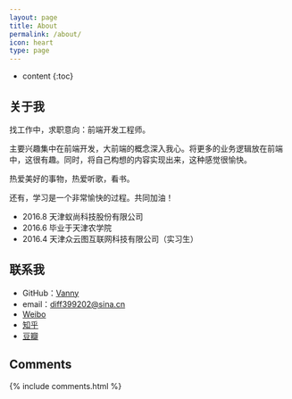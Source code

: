 ```yaml
---
layout: page
title: About
permalink: /about/
icon: heart
type: page
---
```


* content
{:toc}

## 关于我

找工作中，求职意向：前端开发工程师。

主要兴趣集中在前端开发，大前端的概念深入我心。将更多的业务逻辑放在前端中，这很有趣。同时，将自己构想的内容实现出来，这种感觉很愉快。

热爱美好的事物，热爱听歌，看书。

还有，学习是一个非常愉快的过程。共同加油！

* 2016.8 天津蚁尚科技股份有限公司
* 2016.6 毕业于天津农学院
* 2016.4 天津众云图互联网科技有限公司（实习生）

## 联系我

* GitHub：[Vanny](https://github.com/Vanny)
* email：diff399202@sina.cn
* [Weibo](http://weibo.com/u/2565903864)
* [知乎](https://www.zhihu.com/people/si-yan-wan/)
* [豆瓣](https://www.douban.com/people/139137046/)

## Comments

{% include comments.html %}
